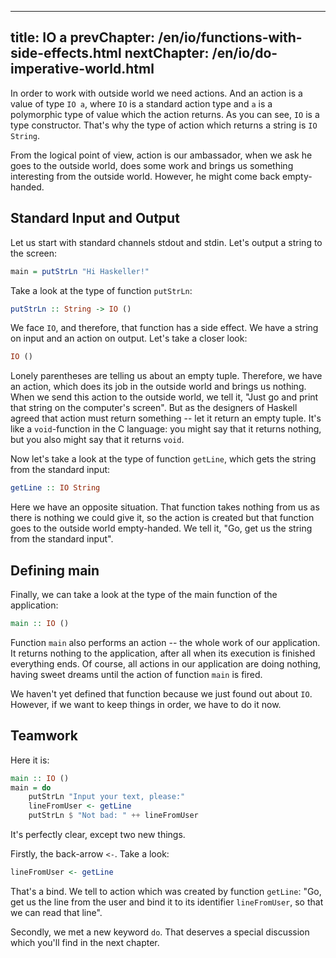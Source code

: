 ----
title: IO a
prevChapter: /en/io/functions-with-side-effects.html
nextChapter: /en/io/do-imperative-world.html
----

In order to work with outside world we need actions. And an action is a value of type `IO a`, where `IO` is a standard action type and `a` is a polymorphic type of value which the action returns. As you can see, `IO` is a type constructor. That's why the type of action which returns a string is `IO String`.

From the logical point of view, action is our ambassador, when we ask he goes to the outside world, does some work and brings us something interesting from the outside world. However, he might come back empty-handed.

## Standard Input and Output

Let us start with standard channels stdout and stdin. Let's output a string to the screen:
 
```haskell
main = putStrLn "Hi Haskeller!"
```

Take a look at the type of function `putStrLn`:

```haskell
putStrLn :: String -> IO ()
```

We face `IO`, and therefore, that function has a side effect. We have a string on input and an action on output. Let's take a closer look:

```haskell
IO ()
```

Lonely parentheses are telling us about an empty tuple. Therefore, we have an action, which does its job in the outside world and brings us nothing. When we send this action to the outside world, we tell it, "Just go and print that string on the computer's screen". But as the designers of Haskell agreed that action must return something -- let it return an empty tuple. It's like a `void`-function in the C language: you might say that it returns nothing, but you also might say that it returns `void`.

Now let's take a look at the type of function `getLine`, which gets the string from the standard input:

```haskell
getLine :: IO String
```

Here we have an opposite situation. That function takes nothing from us as there is nothing we could give it, so the action is created but that function goes to the outside world empty-handed. We tell it, "Go, get us the string from the standard input".

## Defining main

Finally, we can take a look at the type of the main function of the application:

```haskell
main :: IO ()
```

Function `main` also performs an action -- the whole work of our application. It returns nothing to the application, after all when its execution is finished everything ends. Of course, all actions in our application are doing nothing, having sweet dreams until the action of function `main` is fired.

We haven't yet defined that function because we just found out about `IO`. However, if we want to keep things in order, we have to do it now.

## Teamwork

Here it is:

```haskell
main :: IO ()
main = do
    putStrLn "Input your text, please:"
    lineFromUser <- getLine
    putStrLn $ "Not bad: " ++ lineFromUser
```

It's perfectly clear, except two new things.

Firstly, the back-arrow `<-`. Take a look:

```haskell
lineFromUser <- getLine
```

That's a bind. We tell to action which was created by function `getLine`: "Go, get us the line from the user and bind it to its identifier `lineFromUser`, so that we can read that line".

Secondly, we met a new keyword `do`. That deserves a special discussion which you'll find in the next chapter.

